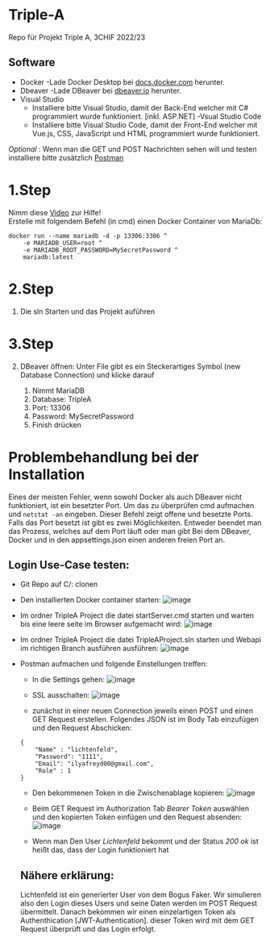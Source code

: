# Triple-A
Repo für Projekt Triple A, 3CHIF 2022/23


## Software
- Docker
    -Lade Docker Desktop bei [docs.docker.com](https://docs.docker.com/desktop/install/windows-install/) herunter. <br>
- Dbeaver
    -Lade DBeaver bei [dbeaver.io](https://dbeaver.io/) herunter. <br>
- Visual Studio
    - Installiere bitte Visual Studio, damit der Back-End welcher mit C# programmiert wurde funktioniert. [inkl. ASP.NET]
-Vsual Studio Code
    - Installiere bitte Visual Studio Code, damit der Front-End welcher mit Vue.js, CSS, JavaScript und HTML programmiert wurde funktioniert.

*Optional* :
  Wenn man die GET und POST Nachrichten sehen will und testen installiere bitte zusätzlich [Postman](https://www.postman.com/downloads/)


# 1.Step
Nimm diese [Video](https://youtu.be/ekmGqHBVNTM) zur Hilfe! <br>
Erstelle mit folgendem Befehl (in cmd) einen Docker Container von MariaDb:

```
docker run --name mariadb -d -p 13306:3306 ^
    -e MARIADB_USER=root ^
    -e MARIADB_ROOT_PASSWORD=MySecretPassword ^
    mariadb:latest
```

# 2.Step

1. Die sln Starten und das Projekt auführen


# 3.Step

2. DBeaver öffnen: 
Unter File gibt es ein Steckerartiges Symbol (new Database Connection) und klicke darauf

    1. Nimmt MariaDB
    2. Database: TripleA
    3. Port: 13306
    4. Password: MySecretPassword
    5. Finish drücken



# Problembehandlung bei der Installation
Eines der meisten Fehler, wenn sowohl Docker als auch DBeaver nicht funktioniert, ist ein besetzter Port. Um das zu überprüfen cmd aufmachen und ```netstat -an``` eingeben. Dieser Befehl zeigt offene und besetzte Ports. Falls das Port besetzt ist gibt es zwei Möglichkeiten. Entweder beendet man das Prozess, welches auf dem Port läuft oder man gibt Bei dem DBeaver, Docker und in den appsettings.json einen anderen freien Port an.




## Login Use-Case testen:

   - Git Repo auf C/: clonen
    
   - Den installierten Docker container starten:
    ![image](https://user-images.githubusercontent.com/100792432/212286499-5696d3bf-b55f-4473-ab61-c7c849a9680c.png)
    
   - Im ordner TripleA Project die datei startServer.cmd starten und warten bis eine leere seite im Browser aufgemacht wird:
    ![image](https://user-images.githubusercontent.com/100792432/212287666-aaceddc2-b288-4c8b-838c-e9c12928ccb6.png)
    
   - Im ordner TripleA Project die datei TripleAProject.sln starten und Webapi im richtigen Branch ausführen ausführen:
    ![image](https://user-images.githubusercontent.com/100792432/212291250-f5ef7ac3-12c6-458e-b709-581aae9ba581.png)
    
   - Postman aufmachen und folgende Einstellungen treffen:
       - In die Settings gehen: 
          ![image](https://user-images.githubusercontent.com/100792432/212288480-a6c416bd-a12b-4f14-8efb-24c9dfca0775.png)

       - SSL ausschalten:
          ![image](https://user-images.githubusercontent.com/100792432/212288820-b529ad34-078a-4c3f-be3b-9f294a5764a8.png)

       - zunächst in einer neuen Connection jeweils einen POST und einen GET Request erstellen. Folgendes JSON ist im Body Tab einzufügen und den Request Abschicken:
        
        ```    
        {
            "Name" : "lichtenfeld",
            "Password": "1111",
            "Email": "ilyafreyd00@gmail.com",
            "Role" : 1
        }
        ```
        
        - Den bekommenen Token in die Zwischenablage kopieren:
            ![image](https://user-images.githubusercontent.com/100792432/212289649-b3ffd414-de05-4b94-a20d-f21bc47818d6.png)

        - Beim GET Request im Authorization Tab *Bearer Token* auswählen und den kopierten Token einfügen und den Request absenden:
            ![image](https://user-images.githubusercontent.com/100792432/212290070-00622cf0-0b1b-4860-bc07-0f8aa05920af.png)

        - Wenn man Den User *Lichtenfeld* bekommt und der Status *200 ok* ist heißt das, dass der Login funktioniert hat
        
        
        ## Nähere erklärung:
        
        Lichtenfeld ist ein generierter User von dem Bogus Faker. Wir simulieren also den Login dieses Users und seine Daten werden im POST Request übermittelt. Danach bekommen wir einen einzelartigen Token als Authenthication [JWT-Authentication]. dieser Token wird mit dem GET Request überprüft und das Login erfolgt.

